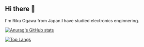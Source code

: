 ## Hi there 👋

I'm Riku Ogawa from Japan.I have studied electronics enginnering.

[![Anurag's GitHub stats](https://github-readme-stats.vercel.app/api?username=matapaku&theme=radical)](https://github.com/anuraghazra/github-readme-stats)

[![Top Langs](https://github-readme-stats.vercel.app/api/top-langs/?username={matapaku}
)](https://github.com/anuraghazra/github-readme-stats)

